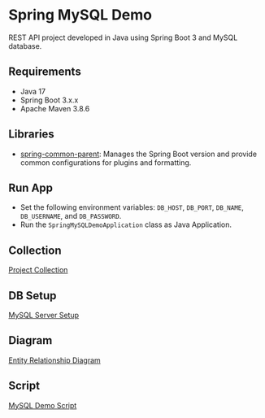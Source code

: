 # Spring MySQL Demo

REST API project developed in Java using Spring Boot 3 and MySQL database.

## Requirements

- Java 17
- Spring Boot 3.x.x
- Apache Maven 3.8.6

## Libraries

- [spring-common-parent](https://github.com/erebelo/spring-common-parent): Manages the Spring Boot version and provide common configurations for plugins and formatting.

## Run App

- Set the following environment variables: `DB_HOST`, `DB_PORT`, `DB_NAME`, `DB_USERNAME`, and `DB_PASSWORD`.
- Run the `SpringMySQLDemoApplication` class as Java Application.

## Collection

[Project Collection](https://github.com/erebelo/spring-mysql-demo/tree/main/collection)

## DB Setup

[MySQL Server Setup](https://github.com/erebelo/spring-mysql-demo/tree/main/db-setup)

## Diagram

[Entity Relationship Diagram](https://github.com/erebelo/spring-mysql-demo/tree/main/db-setup/Entity%20Relationship%20Diagram.png)

## Script

[MySQL Demo Script](https://github.com/erebelo/spring-mysql-demo/tree/main/db-setup/mysql_demo_script.sql)
